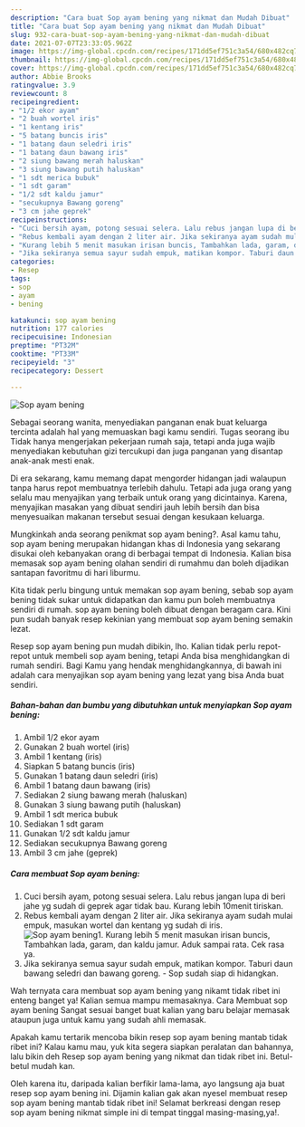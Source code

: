 ```yaml
---
description: "Cara buat Sop ayam bening yang nikmat dan Mudah Dibuat"
title: "Cara buat Sop ayam bening yang nikmat dan Mudah Dibuat"
slug: 932-cara-buat-sop-ayam-bening-yang-nikmat-dan-mudah-dibuat
date: 2021-07-07T23:33:05.962Z
image: https://img-global.cpcdn.com/recipes/171dd5ef751c3a54/680x482cq70/sop-ayam-bening-foto-resep-utama.jpg
thumbnail: https://img-global.cpcdn.com/recipes/171dd5ef751c3a54/680x482cq70/sop-ayam-bening-foto-resep-utama.jpg
cover: https://img-global.cpcdn.com/recipes/171dd5ef751c3a54/680x482cq70/sop-ayam-bening-foto-resep-utama.jpg
author: Abbie Brooks
ratingvalue: 3.9
reviewcount: 8
recipeingredient:
- "1/2 ekor ayam"
- "2 buah wortel iris"
- "1 kentang iris"
- "5 batang buncis iris"
- "1 batang daun seledri iris"
- "1 batang daun bawang iris"
- "2 siung bawang merah haluskan"
- "3 siung bawang putih haluskan"
- "1 sdt merica bubuk"
- "1 sdt garam"
- "1/2 sdt kaldu jamur"
- "secukupnya Bawang goreng"
- "3 cm jahe geprek"
recipeinstructions:
- "Cuci bersih ayam, potong sesuai selera. Lalu rebus jangan lupa di beri jahe yg sudah di geprek agar tidak bau. Kurang lebih 10menit tiriskan."
- "Rebus kembali ayam dengan 2 liter air. Jika sekiranya ayam sudah mulai empuk, masukan wortel dan kentang yg sudah di iris."
- "Kurang lebih 5 menit masukan irisan buncis, Tambahkan lada, garam, dan kaldu jamur. Aduk sampai rata. Cek rasa ya."
- "Jika sekiranya semua sayur sudah empuk, matikan kompor. Taburi daun bawang seledri dan bawang goreng.  Sop sudah siap di hidangkan."
categories:
- Resep
tags:
- sop
- ayam
- bening

katakunci: sop ayam bening 
nutrition: 177 calories
recipecuisine: Indonesian
preptime: "PT32M"
cooktime: "PT33M"
recipeyield: "3"
recipecategory: Dessert

---
```



![Sop ayam bening](https://img-global.cpcdn.com/recipes/171dd5ef751c3a54/680x482cq70/sop-ayam-bening-foto-resep-utama.jpg)

Sebagai seorang wanita, menyediakan panganan enak buat keluarga tercinta adalah hal yang memuaskan bagi kamu sendiri. Tugas seorang ibu Tidak hanya mengerjakan pekerjaan rumah saja, tetapi anda juga wajib menyediakan kebutuhan gizi tercukupi dan juga panganan yang disantap anak-anak mesti enak.

Di era  sekarang, kamu memang dapat mengorder hidangan jadi walaupun tanpa harus repot membuatnya terlebih dahulu. Tetapi ada juga orang yang selalu mau menyajikan yang terbaik untuk orang yang dicintainya. Karena, menyajikan masakan yang dibuat sendiri jauh lebih bersih dan bisa menyesuaikan makanan tersebut sesuai dengan kesukaan keluarga. 



Mungkinkah anda seorang penikmat sop ayam bening?. Asal kamu tahu, sop ayam bening merupakan hidangan khas di Indonesia yang sekarang disukai oleh kebanyakan orang di berbagai tempat di Indonesia. Kalian bisa memasak sop ayam bening olahan sendiri di rumahmu dan boleh dijadikan santapan favoritmu di hari liburmu.

Kita tidak perlu bingung untuk memakan sop ayam bening, sebab sop ayam bening tidak sukar untuk didapatkan dan kamu pun boleh membuatnya sendiri di rumah. sop ayam bening boleh dibuat dengan beragam cara. Kini pun sudah banyak resep kekinian yang membuat sop ayam bening semakin lezat.

Resep sop ayam bening pun mudah dibikin, lho. Kalian tidak perlu repot-repot untuk membeli sop ayam bening, tetapi Anda bisa menghidangkan di rumah sendiri. Bagi Kamu yang hendak menghidangkannya, di bawah ini adalah cara menyajikan sop ayam bening yang lezat yang bisa Anda buat sendiri.

<!--inarticleads1-->

##### Bahan-bahan dan bumbu yang dibutuhkan untuk menyiapkan Sop ayam bening:

1. Ambil 1/2 ekor ayam
1. Gunakan 2 buah wortel (iris)
1. Ambil 1 kentang (iris)
1. Siapkan 5 batang buncis (iris)
1. Gunakan 1 batang daun seledri (iris)
1. Ambil 1 batang daun bawang (iris)
1. Sediakan 2 siung bawang merah (haluskan)
1. Gunakan 3 siung bawang putih (haluskan)
1. Ambil 1 sdt merica bubuk
1. Sediakan 1 sdt garam
1. Gunakan 1/2 sdt kaldu jamur
1. Sediakan secukupnya Bawang goreng
1. Ambil 3 cm jahe (geprek)




<!--inarticleads2-->

##### Cara membuat Sop ayam bening:

1. Cuci bersih ayam, potong sesuai selera. Lalu rebus jangan lupa di beri jahe yg sudah di geprek agar tidak bau. Kurang lebih 10menit tiriskan.
1. Rebus kembali ayam dengan 2 liter air. Jika sekiranya ayam sudah mulai empuk, masukan wortel dan kentang yg sudah di iris.
<img src="https://img-global.cpcdn.com/steps/75d5acc42dec8596/160x128cq70/sop-ayam-bening-langkah-memasak-2-foto.jpg" alt="Sop ayam bening">1. Kurang lebih 5 menit masukan irisan buncis, Tambahkan lada, garam, dan kaldu jamur. Aduk sampai rata. Cek rasa ya.
1. Jika sekiranya semua sayur sudah empuk, matikan kompor. Taburi daun bawang seledri dan bawang goreng.  - Sop sudah siap di hidangkan.




Wah ternyata cara membuat sop ayam bening yang nikamt tidak ribet ini enteng banget ya! Kalian semua mampu memasaknya. Cara Membuat sop ayam bening Sangat sesuai banget buat kalian yang baru belajar memasak ataupun juga untuk kamu yang sudah ahli memasak.

Apakah kamu tertarik mencoba bikin resep sop ayam bening mantab tidak ribet ini? Kalau kamu mau, yuk kita segera siapkan peralatan dan bahannya, lalu bikin deh Resep sop ayam bening yang nikmat dan tidak ribet ini. Betul-betul mudah kan. 

Oleh karena itu, daripada kalian berfikir lama-lama, ayo langsung aja buat resep sop ayam bening ini. Dijamin kalian gak akan nyesel membuat resep sop ayam bening mantab tidak ribet ini! Selamat berkreasi dengan resep sop ayam bening nikmat simple ini di tempat tinggal masing-masing,ya!.

